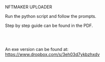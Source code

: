 NFTMAKER UPLOADER

Run the python script and follow the prompts. 

Step by step guide can be found in the PDF.


<br><br>

An exe version can be found at: https://www.dropbox.com/s/3eh03d7ykbzhxdv

